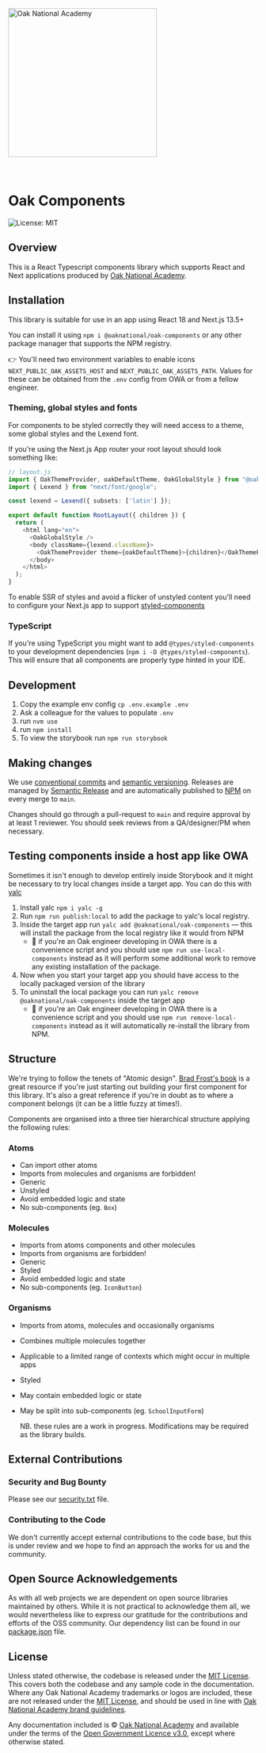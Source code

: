 <img alt="Oak National Academy" src="https://github.com/oaknational/oak-components/assets/122096/3b34c863-ff79-403a-a38e-0c997003909c" width="300" style="margin-bottom: 2rem" />

# Oak Components

![License: MIT](https://img.shields.io/badge/license-MIT-brightgreen)

## Overview

This is a React Typescript components library which supports React and Next applications produced by [Oak National Academy](https://www.thenational.academy/).

## Installation

This library is suitable for use in an app using React 18 and Next.js 13.5+

You can install it using `npm i @oaknational/oak-components` or any other package manager that supports the NPM registry.

👉 You'll need two environment variables to enable icons `NEXT_PUBLIC_OAK_ASSETS_HOST` and `NEXT_PUBLIC_OAK_ASSETS_PATH`. Values for these can be obtained from the `.env` config from OWA or from a fellow engineer.

### Theming, global styles and fonts

For components to be styled correctly they will need access to a theme, some global styles and the Lexend font.

If you're using the Next.js App router your root layout should look something like:

```typescript
// layout.js 
import { OakThemeProvider, oakDefaultTheme, OakGlobalStyle } from "@oaknational/oak-components";
import { Lexend } from "next/font/google";

const lexend = Lexend({ subsets: ['latin'] });

export default function RootLayout({ children }) {
  return (
    <html lang="en">
      <OakGlobalStyle />
      <body className={lexend.className}>
        <OakThemeProvider theme={oakDefaultTheme}>{children}</OakThemeProvider>
      </body>
    </html>
  );
}
```

To enable SSR of styles and avoid a flicker of unstyled content you'll need to configure your Next.js app to support [styled-components](https://nextjs.org/docs/app/building-your-application/styling/css-in-js#styled-components)

### TypeScript

If you're using TypeScript you might want to add `@types/styled-components` to your development dependencies (`npm i -D @types/styled-components`). This will ensure that all components are properly type hinted in your IDE.

## Development

1. Copy the example env config `cp .env.example .env`
2. Ask a colleague for the values to populate `.env`
3. run `nvm use`
4. run `npm install`
5. To view the storybook run `npm run storybook`

## Making changes

We use [conventional commits](https://www.conventionalcommits.org/en/v1.0.0/) and [semantic versioning](https://semver.org/). Releases are managed by [Semantic Release](https://github.com/semantic-release/semantic-release) and are automatically published to [NPM](https://www.npmjs.com/package/@oaknational/oak-components) on every merge to `main`.

Changes should go through a pull-request to `main` and require approval by at least 1 reviewer. You should seek reviews from a QA/designer/PM when necessary.

## Testing components inside a host app like OWA

Sometimes it isn't enough to develop entirely inside Storybook and it might be necessary to try local changes inside a target app. You can do this with [yalc](https://github.com/wclr/yalc)

1. Install yalc `npm i yalc -g`
2. Run `npm run publish:local` to add the package to yalc's local registry.
3. Inside the target app run `yalc add @oaknational/oak-components` — this will install the package from the local registry like it would from NPM
   - 🚨 if you're an Oak engineer developing in OWA there is a convenience script and you should use `npm run use-local-components` instead
     as it will perform some additional work to remove any existing installation of the package.
4. Now when you start your target app you should have access to the locally packaged version of the library
5. To uninstall the local package you can run `yalc remove @oaknational/oak-components` inside the target app
   - 🚨 if you're an Oak engineer developing in OWA there is a convenience script and you should use `npm run remove-local-components` instead
     as it will automatically re-install the library from NPM.

## Structure

We're trying to follow the tenets of "Atomic design". [Brad Frost's book](https://atomicdesign.bradfrost.com/) is
a great resource if you're just starting out building your first component for this library. It's also a great reference
if you're in doubt as to where a component belongs (it can be a little fuzzy at times!).

Components are organised into a three tier hierarchical structure applying the following rules:

### Atoms

- Can import other atoms
- Imports from molecules and organisms are forbidden!
- Generic
- Unstyled
- Avoid embedded logic and state
- No sub-components
  (eg. `Box`)

### Molecules

- Imports from atoms components and other molecules
- Imports from organisms are forbidden!
- Generic
- Styled
- Avoid embedded logic and state
- No sub-components
  (eg. `IconButton`)

### Organisms

- Imports from atoms, molecules and occasionally organisms
- Combines multiple molecules together
- Applicable to a limited range of contexts which might occur in multiple apps
- Styled
- May contain embedded logic or state
- May be split into sub-components
  (eg. `SchoolInputForm`)

  NB. these rules are a work in progress. Modifications may be required as the library builds.

## External Contributions

### Security and Bug Bounty

Please see our [security.txt](https://www.thenational.academy/.well-known/security.txt) file.

### Contributing to the Code

We don't currently accept external contributions to the code base, but this is under review and we hope to find an approach the works for us and the community.

## Open Source Acknowledgements

As with all web projects we are dependent on open source libraries maintained by others. While it is not practical to acknowledge them all, we would nevertheless like to express our gratitude for the contributions and efforts of the OSS community. Our dependency list can be found in our [package.json](package.json) file.

## License

Unless stated otherwise, the codebase is released under the [MIT License][mit]. This covers both the codebase and any sample code in the documentation. Where any Oak National Academy trademarks or logos are included, these are not released under the [MIT License][mit], and should be used in line with [Oak National Academy brand guidelines][brand].

Any documentation included is © [Oak National Academy][oak] and available under the terms of the [Open Government Licence v3.0][ogl], except where otherwise stated.

[mit]: https://github.com/oaknational/oak-components?tab=MIT-1-ov-file#readme
[oak]: https://www.thenational.academy/
[ogl]: https://www.nationalarchives.gov.uk/doc/open-government-licence/version/3/
[brand]: https://support.thenational.academy/using-the-oak-brand

